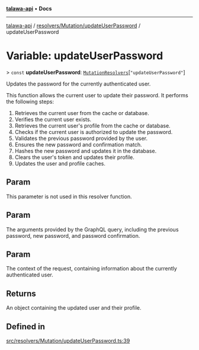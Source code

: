 [**talawa-api**](../../../../README.md) • **Docs**

***

[talawa-api](../../../../modules.md) / [resolvers/Mutation/updateUserPassword](../README.md) / updateUserPassword

# Variable: updateUserPassword

\> `const` **updateUserPassword**: [`MutationResolvers`](../../../../types/generatedGraphQLTypes/type-aliases/MutationResolvers.md)\[`"updateUserPassword"`\]

Updates the password for the currently authenticated user.

This function allows the current user to update their password. It performs the following steps:
1. Retrieves the current user from the cache or database.
2. Verifies the current user exists.
3. Retrieves the current user's profile from the cache or database.
4. Checks if the current user is authorized to update the password.
5. Validates the previous password provided by the user.
6. Ensures the new password and confirmation match.
7. Hashes the new password and updates it in the database.
8. Clears the user's token and updates their profile.
9. Updates the user and profile caches.

## Param

This parameter is not used in this resolver function.

## Param

The arguments provided by the GraphQL query, including the previous password, new password, and password confirmation.

## Param

The context of the request, containing information about the currently authenticated user.

## Returns

An object containing the updated user and their profile.

## Defined in

[src/resolvers/Mutation/updateUserPassword.ts:39](https://github.com/PalisadoesFoundation/talawa-api/blob/f9e8275b1ddff2d3edcec79ee3b37c07998f6cc3/src/resolvers/Mutation/updateUserPassword.ts#L39)
